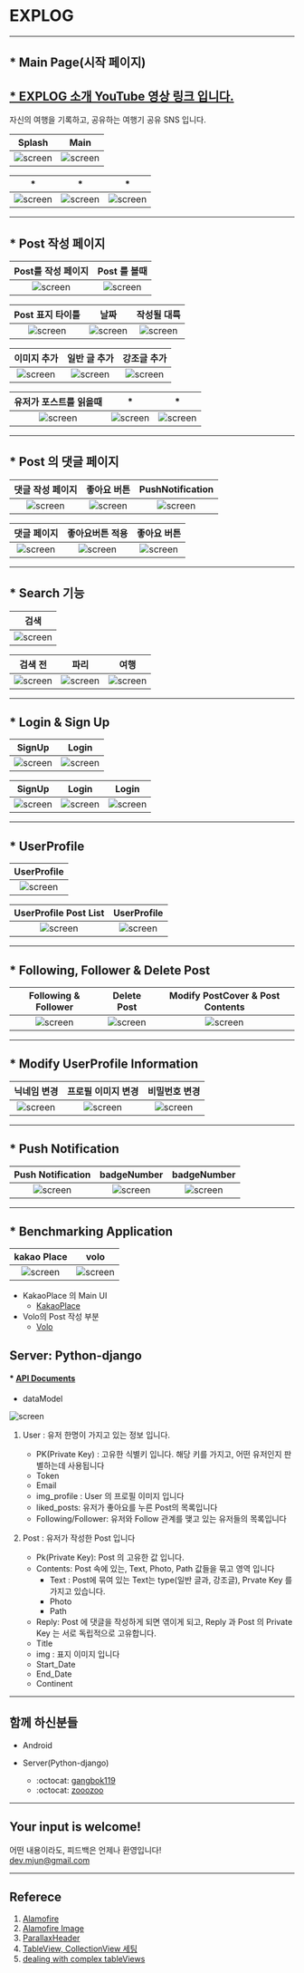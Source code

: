 # EXPLOG
--- 


## * Main Page(시작 페이지) 

## [* EXPLOG 소개 YouTube 영상 링크 입니다.](https://youtu.be/Vf85uJOZKoU) <br>

자신의 여행을 기록하고, 공유하는 여행기 공유 SNS 입니다. <br>


| Splash | Main |
| :--: | :--: |  
| ![screen](/gif/splash.gif)| ![screen](/gif/Main.gif)|  <br> 


| * | * | * | 
| :--: | :--: | :--: |
| ![screen](/img/Main.png)| ![screen](/img/Main-1.png)| ![screen](/img/Main-1.png)|  <br>

---

## * Post 작성 페이지 

| Post를 작성 페이지 | Post 를 볼때  |
| :--: | :--: |  
| ![screen](/gif/Post.gif)| ![screen](/gif/Post_intro.gif)|  <br> 

| Post 표지 타이틀 | 날짜 | 작성될 대륙 | 
| :--: | :--: | :--: |
| ![screen](/img/Post-1-1.png)| ![screen](/img/Post-1-2.png)| ![screen](/img/Post-1-3.png)|  <br>

| 이미지 추가 | 일반 글 추가 | 강조글 추가 | 
| :--: | :--: | :--: |
| ![screen](/img/Post-2-1.png)| ![screen](/img/Post-2-2.png)| ![screen](/img/Post-2-3.png)|  <br>

| 유저가 포스트를 읽을때 | * | * | 
| :--: | :--: | :--: |
| ![screen](/img/Post-3-1.png)| ![screen](/img/Post-3-2.png)| ![screen](/img/Post-3-3.png)|  <br>

---

## * Post 의 댓글 페이지 

| 댓글 작성 페이지 | 좋아요 버튼 | PushNotification |
| :--: | :--: |  :--: |
| ![screen](/gif/Reply.gif)| ![screen](/gif/Like.gif)| ![screen](/img/PushNotification-1.jpg) | <br> 

| 댓글 페이지 | 좋아요버튼 적용 | 좋아요 버튼 | 
| :--: | :--: | :--: |
| ![screen](/img/Reply.png)| ![screen](/img/Like.png)| ![screen](/img/Like-1.png)|  <br>

---

## * Search 기능 

| 검색 | 
| :--: | 
| ![screen](/gif/Search.gif)|  <br> 

| 검색 전 | 파리 | 여행 | 
| :--: | :--: | :--: |
| ![screen](/img/Search.png)| ![screen](/img/Search-1.png)| ![screen](/img/Search-2.png)|  <br>

---

## * Login & Sign Up

| SignUp | Login |
| :--: | :--: |  
| ![screen](/gif/SignUp.gif)| ![screen](/gif/Login.gif)|  <br> 

| SignUp | Login | Login | 
| :--: | :--: | :--: |
| ![screen](/img/SignUp.png)| ![screen](/img/Login.png)| ![screen](/img/Login-1.png)|  <br>

---

## * UserProfile 


| UserProfile | 
| :--: | 
| ![screen](/gif/UserProfile.gif)|  <br> 

| UserProfile Post List | UserProfile | 
| :--: | :--: | 
| ![screen](/img/UserProfile.png)| ![screen](/img/UserProfile-1.png)|  <br>

---

## * Following, Follower & Delete Post 

| Following & Follower |  Delete Post | Modify PostCover & Post Contents |
| :--: | :--: | :--: |
| ![screen](/gif/UserProfile_Following.gif) | ![screen](/gif/UserProfile_DeletePost.gif) | ![screen](/img/ModifiedPost.jpg) |<br>

--- 

## * Modify UserProfile Information 

| 닉네임 변경 | 프로필 이미지 변경 | 비밀번호 변경 | 
| :--: | :--: | :--: |
| ![screen](/gif/UserProfile_Modified_nickName.gif)| ![screen](/gif/UserProfile_Modified_ProfiledImage.gif)| ![screen](/gif/UserProfile_Modified_Password.gif)|  <br>

----

## * Push Notification

| Push Notification | badgeNumber | badgeNumber | 
| :--: | :--: | :--: |
| ![screen](/img/PushNotification.png)| ![screen](/img/PushNotification-1-2.PNG)| ![screen](/img/PushNotification-1-3.jpg)|  <br>

---

## * Benchmarking Application

| kakao Place | volo |
| :--: | :--: |
| ![screen](/gif/kakaoPlace.gif)| ![screen](/gif/volo.gif) | <br>

- KakaoPlace 의 Main UI
	- [KakaoPlace](https://www.kakaocorp.com/service/KakaoPlace)
- Volo의 Post 작성 부분
	- [Volo](https://withvolo.com/?lang=ko)


## Server: Python-django

#### * [API Documents](https://gangbok119.gitbooks.io/explog-api/content/) <br> 

- dataModel <br>

![screen](/img/EXPLOG_DataModel.jpg)

1. User : 유저 한명이 가지고 있는 정보 입니다.
	- PK(Private Key) : 고유한 식별키 입니다. 해당 키를 가지고, 어떤 유저인지 판별하는데 사용됩니다
	- Token
	- Email
	- img_profile : User 의 프로필 이미지 입니다
	- liked_posts: 유저가 좋아요를 누른 Post의 목록입니다
	- Following/Follower: 유저와 Follow 관계를 맺고 있는 유저들의 목록입니다
	
2. Post : 유저가 작성한 Post 입니다
	- Pk(Private Key): Post 의 고유한 값 입니다.
	- Contents: Post 속에 있는, Text, Photo, Path 값들을 묶고 영역 입니다
		- Text : Post에 묶여 있는 Text는 type(일반 글과, 강조글), Prvate Key 를 가지고 있습니다.
		- Photo 
		- Path 
	- Reply: Post 에 댓글을 작성하게 되면 엮이게 되고, Reply 과 Post 의 Private Key 는 서로 독립적으로 고유합니다.
	- Title
	- img : 표지 이미지 입니다
	- Start_Date
	- End_Date
	- Continent

---

## 함께 하신분들 

- Android 

- Server(Python-django)
	- :octocat: [gangbok119](https://www.gitbook.com/@gangbok119) <br>
	- :octocat: [zooozoo](https://www.gitbook.com/@zooozoo)

---

## Your input is welcome!

어떤 내용이라도, 피드백은 언제나 환영입니다! <br>
<dev.mjun@gmail.com>

---

## Referece 

1. [Alamofire](https://github.com/Alamofire/Alamofire)
2. [Alamofire Image](https://github.com/Alamofire/AlamofireImage)
3. [ParallaxHeader](https://github.com/devminjun/ParallaxHeader)
4. [TableView, CollectionView 세팅](https://ashfurrow.com/blog/putting-a-uicollectionview-in-a-uitableviewcell-in-swift/)
5. [dealing with complex tableViews](https://medium.cobeisfresh.com/dealing-with-complex-table-views-in-ios-and-keeping-your-sanity-ff5fee1fbb83)
























